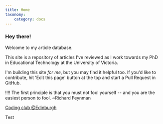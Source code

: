 ```yaml
---
title: Home
taxonomy:
    category: docs
---
```


### Hey there!

Welcome to my article database.

This site is a repository of articles I've reviewed as I work towards my PhD in Educational Technology at the University of Victoria.

I'm building this site *for me*, but you may find it helpful too. If you'd like to contribute, hit 'Edit this page' button at the top and start a Pull Request in GitHub.

!!!! The first principle is that you must not fool yourself -- and you are the easiest person to fool. ~Richard Feynman

[Coding club @Edinburgh](https://ourcodingclub.github.io/)

Test